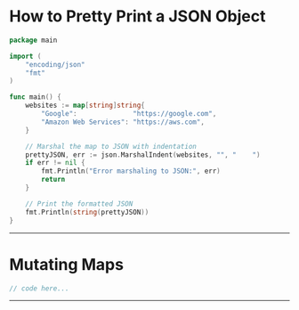# How to Pretty Print a JSON Object

```go
package main

import (
	"encoding/json"
	"fmt"
)

func main() {
	websites := map[string]string{
		"Google":              "https://google.com",
		"Amazon Web Services": "https://aws.com",
	}

	// Marshal the map to JSON with indentation
	prettyJSON, err := json.MarshalIndent(websites, "", "    ")
	if err != nil {
		fmt.Println("Error marshaling to JSON:", err)
		return
	}

	// Print the formatted JSON
	fmt.Println(string(prettyJSON))
}
```

---

# Mutating Maps

```go
// code here...
```

---
